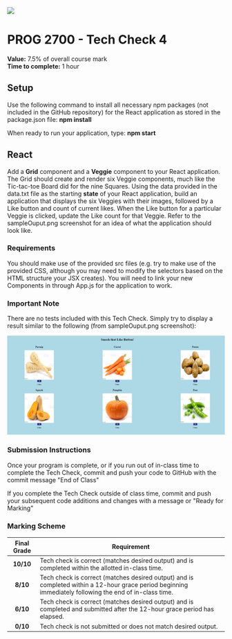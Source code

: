 <img width="150px" src="https://www.nscc.ca/img/aboutnscc/visual-identity-guidelines/artwork/nscc-jpeg.jpg" >

# PROG 2700 - Tech Check 4 

**Value:** 7.5% of overall course mark  
**Time to complete:** 1 hour


## Setup

Use the following command to install all necessary npm packages (not included in the GitHub repository) for the React application as stored in the package.json file:
**npm install**

When ready to run your application, type:
**npm start**

## React

Add a **Grid** component and a **Veggie** component to your React application. The Grid should create and render six Veggie components, much like the Tic-tac-toe Board did for the nine Squares. Using the data provided in the data.txt file as the starting **state** of your React application, build an application that displays the six Veggies with their images, followed by a Like button and count of current likes. When the Like button for a particular Veggie is clicked, update the Like count for that Veggie. Refer to the sampleOuput.png screenshot for an idea of what the application should look like.

### Requirements

You should make use of the provided src files (e.g. try to make use of the provided CSS, although you may need to modify the selectors based on the HTML structure your JSX creates). You will need to link your new Components in through App.js for the application to work.

### Important Note

There are no tests included with this Tech Check. Simply try to display a result similar to the following (from sampleOuput.png screenshot):

!["Expected Ouput"](./sampleOutput.png)

### Submission Instructions

Once your program is complete, or if you run out of in-class time to complete the Tech Check, commit and push your code to GitHub with the commit message "End of Class"

If you complete the Tech Check outside of class time, commit and push your subsequent code additions and changes with a message or "Ready for Marking"

### Marking Scheme
Final Grade | Requirement
:---: | ---
|**10/10** | Tech check is correct (matches desired output) and is completed within the allotted in-class time.
|**8/10** | Tech check is correct (matches desired output) and is completed within a 12-hour grace period beginning immediately following the end of in-class time.
|**6/10** | Tech check is correct (matches desired output) and is completed and submitted after the 12-hour grace period has elapsed.
|**0/10** | Tech check is not submitted or does not match desired output.
